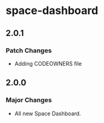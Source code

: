 # space-dashboard

## 2.0.1

### Patch Changes

- Adding CODEOWNERS file

## 2.0.0

### Major Changes

- All new Space Dashboard.
